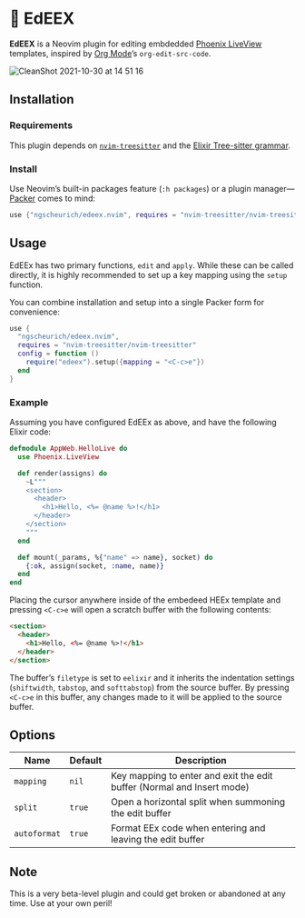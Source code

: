 # 📝 EdEEX

**EdEEX** is a Neovim plugin for editing embdedded [Phoenix LiveView] templates, inspired by [Org Mode]ʼs `org-edit-src-code`.

![CleanShot 2021-10-30 at 14 51 16](https://user-images.githubusercontent.com/423798/139556758-78adc3ce-d65f-4650-89c5-8d5b1af11565.gif)

## Installation

### Requirements

This plugin depends on [`nvim-treesitter`] and the [Elixir Tree-sitter grammar].

### Install

Use Neovimʼs built-in packages feature (`:h packages`) or a plugin manager—[Packer] comes to mind:

```lua
use {"ngscheurich/edeex.nvim", requires = "nvim-treesitter/nvim-treesitter"}
```

## Usage

EdEEx has two primary functions, `edit` and `apply`. While these can be called directly, it is highly recommended to set up a key mapping using the `setup` function.

You can combine installation and setup into a single Packer form for convenience:

```lua
use {
  "ngscheurich/edeex.nvim",
  requires = "nvim-treesitter/nvim-treesitter"
  config = function ()
    require("edeex").setup({mapping = "<C-c>e"})
  end
}
```

### Example

Assuming you have configured EdEEx as above, and have the following Elixir code:

```elixir
defmodule AppWeb.HelloLive do
  use Phoenix.LiveView

  def render(assigns) do
    ~L"""
    <section>
      <header>
        <h1>Hello, <%= @name %>!</h1>
      </header>
    </section>
    """
  end

  def mount(_params, %{"name" => name}, socket) do
    {:ok, assign(socket, :name, name)}
  end
end
```

Placing the cursor anywhere inside of the embedeed HEEx template and pressing `<C-c>e` will open a scratch buffer with the following contents:

```html
<section>
  <header>
    <h1>Hello, <%= @name %>!</h1>
  </header>
</section>
```

The bufferʼs `filetype` is set to `eelixir` and it inherits the indentation settings (`shiftwidth`, `tabstop`, and `softtabstop`) from the source buffer. By pressing `<C-c>e` in this buffer, any changes made to it will be applied to the source buffer.

## Options

| Name         | Default | Description                                                            |
| ------------ | ------- | ---------------------------------------------------------------------- |
| `mapping`    | `nil`   | Key mapping to enter and exit the edit buffer (Normal and Insert mode) |
| `split`      | `true`  | Open a horizontal split when summoning the edit buffer                 |
| `autoformat` | `true`  | Format EEx code when entering and leaving the edit buffer              |

## Note

This is a very beta-level plugin and could get broken or abandoned at any time. Use at your own peril!

[Org Mode]: https://orgmode.org/
[Phoenix LiveView]: https://hexdocs.pm/phoenix_live_view/Phoenix.LiveView.html
[`nvim-treesitter`]: https://github.com/nvim-treesitter/nvim-treesitter
[Elixir Tree-sitter grammar]: https://github.com/elixir-lang/tree-sitter-elixir
[Packer]: https://github.com/wbthomason/packer.nvim

